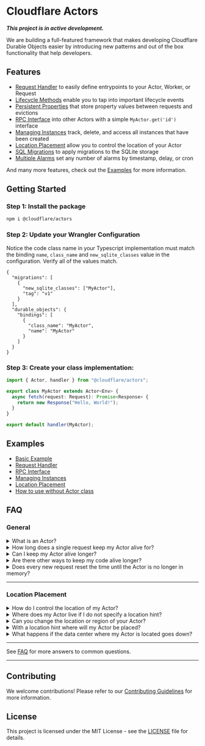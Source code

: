 # Cloudflare Actors

**_This project is in active development._**

We are building a full-featured framework that makes developing Cloudflare Durable Objects easier by introducing new patterns and out of the box functionality that help developers.

## Features

- [Request Handler](https://github.com) to easily define entrypoints to your Actor, Worker, or Request
- [Lifecycle Methods](https://github.com) enable you to tap into important lifecycle events
- [Persistent Properties](https://github.com) that store property values between requests and evictions
- [RPC Interface](https://github.com) into other Actors with a simple `MyActor.get('id')` interface
- [Managing Instances](https://github.com) track, delete, and access all instances that have been created
- [Location Placement](https://github.com) allow you to control the location of your Actor
- [SQL Migrations](https://github.com) to apply migrations to the SQLite storage
- [Multiple Alarms](https://github.com) set any number of alarms by timestamp, delay, or cron

And many more features, check out the [Examples](./examples) for more information.

## Getting Started

### Step 1: Install the package

```bash
npm i @cloudflare/actors
```

### Step 2: Update your Wrangler Configuration

Notice the code class name in your Typescript implementation must match the binding `name`, `class_name` and `new_sqlite_classes` value in the configuration. Verify all of the values match.

```jsonc
{
  "migrations": [
    {
      "new_sqlite_classes": ["MyActor"],
      "tag": "v1"
    }
  ],
  "durable_objects": {
    "bindings": [
      {
        "class_name": "MyActor",
        "name": "MyActor"
      }
    ]
  }
}
```

### Step 3: Create your class implementation:

```typescript
import { Actor, handler } from "@cloudflare/actors";

export class MyActor extends Actor<Env> {
  async fetch(request: Request): Promise<Response> {
    return new Response("Hello, World!");
  }
}

export default handler(MyActor);
```

## Examples

- [Basic Example](./examples/basic)
- [Request Handler](./examples/handler)
- [RPC Interface](./examples/rpc)
- [Managing Instances](./examples/manage-instances)
- [Location Placement](./examples/location-placement)
- [How to use without Actor class](./examples/durable-objects/)

## FAQ

### General

<details>
  <summary>What is an Actor?</summary>
  An Actor is a Durable Object that is stateful and has access to both compute and storage. You can think of it as a small server instance that is active when being accessed and asleep when not.
</details>

<details>
  <summary>How long does a single request keep my Actor alive for?</summary>
  A single request will keep the Actor alive for ~10 seconds.
</details>

<details>
  <summary>Can I keep my Actor alive longer?</summary>
  Using `setTimeout` in your code can keep it alive for up to ~60 seconds.
</details>

<details>
  <summary>Are there other ways to keep my code alive longer?</summary>
  Yes, you can use alarms to keep the Actor alive longer.
</details>

<details>
  <summary>Does every new request reset the time until the Actor is no longer in memory?</summary>
  Yes.
</details>

---

### Location Placement

<details>
  <summary>How do I control the location of my Actor?</summary>
  You can use location hints to control the location of your Actor.
</details>

<details>
  <summary>Where does my Actor live if I do not specify a location hint?</summary>
  If you do not specify a location hint, your Actor will be placed in the region closest to the user.
</details>

<details>
  <summary>Can you change the location or region of your Actor?</summary>
  No, you cannot change the location or region of your Actor. Once it has been instantiated it will always live in that region. If you want to move your Actor to a different region, you will need to deploy a new version of your code.
</details>

<details>
  <summary>With a location hint where will my Actor be placed?</summary>
  With a location hint, your Actor will be placed in the region you specified. The instance will be spawned somewhere randomly within the location region
  you provide. For example if you provide the `enam` location hint, the instance will be spawned somewhere randomly within the Eastern North America region.
</details>

<details>
  <summary>What happens if the data center where my Actor is located goes down?</summary>
  If the data center where your Actor is located goes down, your Actor will be moved to another data center.
</details>

---

See [FAQ](./FAQ.md) for more answers to common questions.

---

## Contributing

We welcome contributions! Please refer to our [Contributing Guidelines](./CONTRIBUTING.md) for more information.

## License

This project is licensed under the MIT License - see the [LICENSE](LICENSE) file for details.
